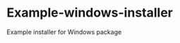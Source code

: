 Example-windows-installer
=========================

Example installer for Windows package

<!-- vim: set autoindent expandtab sw=4 syntax=markdown: -->
